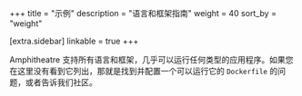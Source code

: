 +++
title = "示例"
description = "语言和框架指南"
weight = 40
sort_by = "weight"

[extra.sidebar]
linkable = true
+++

Amphitheatre 支持所有语言和框架，几乎可以运行任何类型的应用程序。如果您在这里没有看到它列出，那就是找到并配置一个可以运行它的 `Dockerfile` 的问题，或者告诉我们社区。
